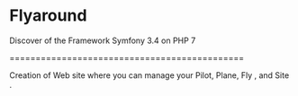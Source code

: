 Flyaround
=========
Discover of the Framework Symfony 3.4 on PHP 7

=============================================

Creation of Web site where you can manage your Pilot, Plane, Fly , and Site . 


